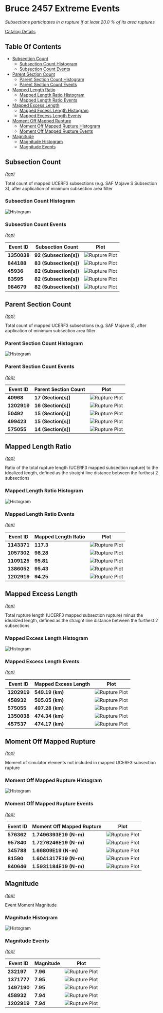 # Bruce 2457 Extreme Events

*Subsections participates in a rupture if at least 20.0 % of its area ruptures*

[Catalog Details](../#bruce-2457)

## Table Of Contents
* [Subsection Count](#subsection-count)
  * [Subsection Count Histogram](#subsection-count-histogram)
  * [Subsection Count Events](#subsection-count-events)
* [Parent Section Count](#parent-section-count)
  * [Parent Section Count Histogram](#parent-section-count-histogram)
  * [Parent Section Count Events](#parent-section-count-events)
* [Mapped Length Ratio](#mapped-length-ratio)
  * [Mapped Length Ratio Histogram](#mapped-length-ratio-histogram)
  * [Mapped Length Ratio Events](#mapped-length-ratio-events)
* [Mapped Excess Length](#mapped-excess-length)
  * [Mapped Excess Length Histogram](#mapped-excess-length-histogram)
  * [Mapped Excess Length Events](#mapped-excess-length-events)
* [Moment Off Mapped Rupture](#moment-off-mapped-rupture)
  * [Moment Off Mapped Rupture Histogram](#moment-off-mapped-rupture-histogram)
  * [Moment Off Mapped Rupture Events](#moment-off-mapped-rupture-events)
* [Magnitude](#magnitude)
  * [Magnitude Histogram](#magnitude-histogram)
  * [Magnitude Events](#magnitude-events)
## Subsection Count
*[(top)](#table-of-contents)*


Total count of mapped UCERF3 subsections (e.g. SAF Mojave S Subsection 3), after application of minimum subsection area filter

### Subsection Count Histogram
![Histogram](resources/sub_sects_hist.png)
### Subsection Count Events
*[(top)](#table-of-contents)*

| Event ID | Subsection Count | Plot |
|-----|-----|-----|
| **1350038** | **92 (Subsection[s])** | ![Rupture Plot](resources/event_1350038.png) |
| **844188** | **83 (Subsection[s])** | ![Rupture Plot](resources/event_844188.png) |
| **45936** | **82 (Subsection[s])** | ![Rupture Plot](resources/event_45936.png) |
| **83595** | **82 (Subsection[s])** | ![Rupture Plot](resources/event_83595.png) |
| **984679** | **82 (Subsection[s])** | ![Rupture Plot](resources/event_984679.png) |

## Parent Section Count
*[(top)](#table-of-contents)*


Total count of mapped UCERF3 subsections (e.g. SAF Mojave S), after application of minimum subsection area filter

### Parent Section Count Histogram
![Histogram](resources/parent_sects_hist.png)
### Parent Section Count Events
*[(top)](#table-of-contents)*

| Event ID | Parent Section Count | Plot |
|-----|-----|-----|
| **40968** | **17 (Section[s])** | ![Rupture Plot](resources/event_40968.png) |
| **1202919** | **16 (Section[s])** | ![Rupture Plot](resources/event_1202919.png) |
| **50492** | **15 (Section[s])** | ![Rupture Plot](resources/event_50492.png) |
| **499423** | **15 (Section[s])** | ![Rupture Plot](resources/event_499423.png) |
| **575055** | **14 (Section[s])** | ![Rupture Plot](resources/event_575055.png) |

## Mapped Length Ratio
*[(top)](#table-of-contents)*


Ratio of the total rupture length (UCERF3 mapped subsection rupture) to the idealized length, defined as the straight line distance between the furthest 2 subsections

### Mapped Length Ratio Histogram
![Histogram](resources/mapped_len_ratio_hist.png)
### Mapped Length Ratio Events
*[(top)](#table-of-contents)*

| Event ID | Mapped Length Ratio | Plot |
|-----|-----|-----|
| **1143371** | **117.3** | ![Rupture Plot](resources/event_1143371.png) |
| **1057302** | **98.28** | ![Rupture Plot](resources/event_1057302.png) |
| **1109125** | **95.81** | ![Rupture Plot](resources/event_1109125.png) |
| **1386052** | **95.43** | ![Rupture Plot](resources/event_1386052.png) |
| **1202919** | **94.25** | ![Rupture Plot](resources/event_1202919.png) |

## Mapped Excess Length
*[(top)](#table-of-contents)*


Total rupture length (UCERF3 mapped subsection rupture) minus the idealized length, defined as the straight line distance between the furthest 2 subsections

### Mapped Excess Length Histogram
![Histogram](resources/mapped_len_excess_hist.png)
### Mapped Excess Length Events
*[(top)](#table-of-contents)*

| Event ID | Mapped Excess Length | Plot |
|-----|-----|-----|
| **1202919** | **549.19 (km)** | ![Rupture Plot](resources/event_1202919.png) |
| **458932** | **505.05 (km)** | ![Rupture Plot](resources/event_458932.png) |
| **575055** | **497.28 (km)** | ![Rupture Plot](resources/event_575055.png) |
| **1350038** | **474.34 (km)** | ![Rupture Plot](resources/event_1350038.png) |
| **457537** | **474.17 (km)** | ![Rupture Plot](resources/event_457537.png) |

## Moment Off Mapped Rupture
*[(top)](#table-of-contents)*


Moment of simulator elements not included in mapped UCERF3 subsection rupture

### Moment Off Mapped Rupture Histogram
![Histogram](resources/moment_off_mapped_hist.png)
### Moment Off Mapped Rupture Events
*[(top)](#table-of-contents)*

| Event ID | Moment Off Mapped Rupture | Plot |
|-----|-----|-----|
| **576362** | **1.7496393E19 (N-m)** | ![Rupture Plot](resources/event_576362.png) |
| **957840** | **1.7276246E19 (N-m)** | ![Rupture Plot](resources/event_957840.png) |
| **345788** | **1.66809E19 (N-m)** | ![Rupture Plot](resources/event_345788.png) |
| **81590** | **1.6041317E19 (N-m)** | ![Rupture Plot](resources/event_81590.png) |
| **840646** | **1.5931184E19 (N-m)** | ![Rupture Plot](resources/event_840646.png) |

## Magnitude
*[(top)](#table-of-contents)*


Event Moment Magnitude

### Magnitude Histogram
![Histogram](resources/mag_hist.png)
### Magnitude Events
*[(top)](#table-of-contents)*

| Event ID | Magnitude | Plot |
|-----|-----|-----|
| **232197** | **7.96** | ![Rupture Plot](resources/event_232197.png) |
| **1371777** | **7.95** | ![Rupture Plot](resources/event_1371777.png) |
| **1497190** | **7.95** | ![Rupture Plot](resources/event_1497190.png) |
| **458932** | **7.94** | ![Rupture Plot](resources/event_458932.png) |
| **1202919** | **7.94** | ![Rupture Plot](resources/event_1202919.png) |

